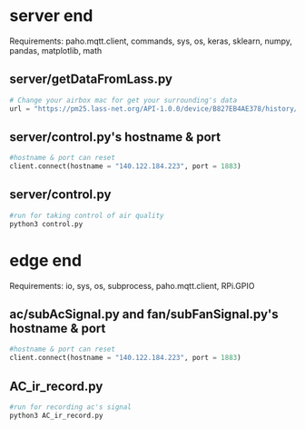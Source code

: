 # server end

Requirements: paho.mqtt.client, commands, sys, os, keras, sklearn, numpy, pandas, matplotlib, math

## server/getDataFromLass.py
```python
# Change your airbox mac for get your surrounding's data 
url = "https://pm25.lass-net.org/API-1.0.0/device/B827EB4AE378/history/"
```
## server/control.py's hostname & port
```python
#hostname & port can reset
client.connect(hostname = "140.122.184.223", port = 1883)
```

## server/control.py
```sh
#run for taking control of air quality
python3 control.py
```

# edge end

Requirements: io, sys, os, subprocess, paho.mqtt.client, RPi.GPIO

## ac/subAcSignal.py and fan/subFanSignal.py's hostname & port
```python
#hostname & port can reset
client.connect(hostname = "140.122.184.223", port = 1883)
```

## AC_ir_record.py
```sh
#run for recording ac's signal
python3 AC_ir_record.py
```
